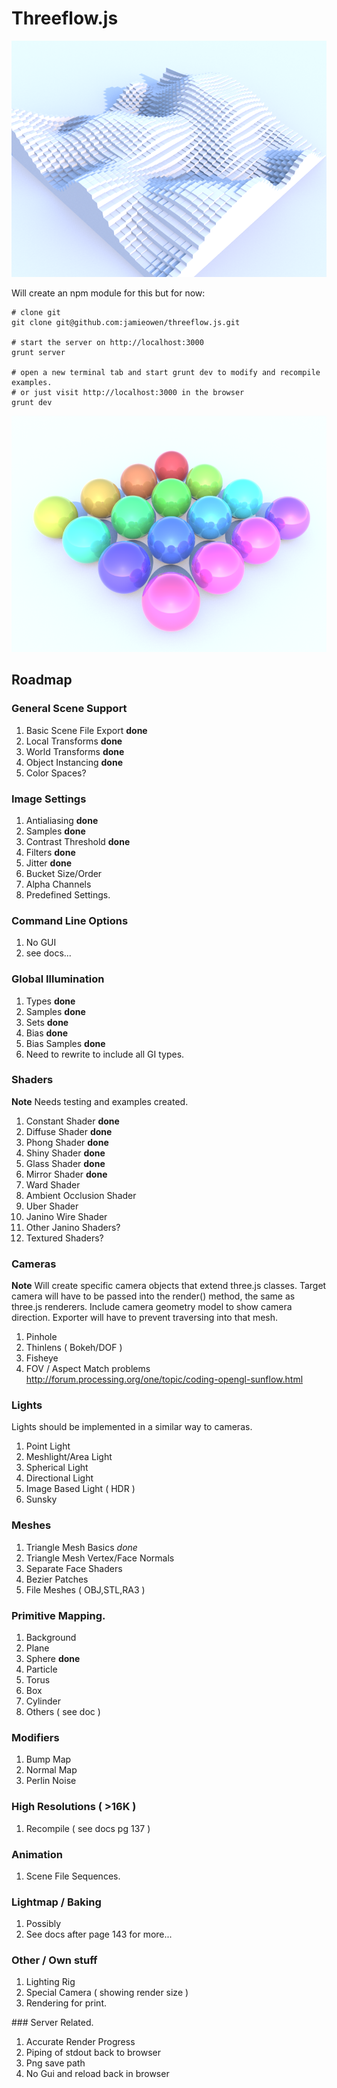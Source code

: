 
# Threeflow.js

![Geometry Cubes](examples/renders/geometry_cubes.png)

Will create an npm module for this but for now:
```shell
# clone git
git clone git@github.com:jamieowen/threeflow.js.git

# start the server on http://localhost:3000
grunt server

# open a new terminal tab and start grunt dev to modify and recompile examples.
# or just visit http://localhost:3000 in the browser
grunt dev
```

![Geometry Cubes](examples/renders/materials_shiny.png)

Roadmap
-------

### General Scene Support

1. Basic Scene File Export **done**
2. Local Transforms **done**
3. World Transforms **done**
4. Object Instancing **done**
6. Color Spaces?

### Image Settings

1. Antialiasing **done**
2. Samples **done**
3. Contrast Threshold **done**
4. Filters **done**
5. Jitter **done**
6. Bucket Size/Order
7. Alpha Channels
8. Predefined Settings.

### Command Line Options
1. No GUI
2. see docs...


### Global Illumination
1. Types **done**
2. Samples **done**
3. Sets **done**
4. Bias **done**
5. Bias Samples **done**
6. Need to rewrite to include all GI types.

### Shaders

**Note** Needs testing and examples created.

1. Constant Shader **done**
2. Diffuse Shader **done**
3. Phong Shader **done**
4. Shiny Shader **done**
5. Glass Shader **done**
6. Mirror Shader **done**
7. Ward Shader
8. Ambient Occlusion Shader
9. Uber Shader
10. Janino Wire Shader
11. Other Janino Shaders?
11. Textured Shaders?

### Cameras

**Note**
Will create specific camera objects that extend three.js classes.
Target camera will have to be passed into the render() method, the same as three.js renderers.
Include camera geometry model to show camera direction.
Exporter will have to prevent traversing into that mesh.

1. Pinhole
2. Thinlens ( Bokeh/DOF )
3. Fisheye
4. FOV / Aspect Match problems http://forum.processing.org/one/topic/coding-opengl-sunflow.html

### Lights

Lights should be implemented in a similar way to cameras.

1. Point Light
2. Meshlight/Area Light
3. Spherical Light
4. Directional Light
5. Image Based Light ( HDR )
6. Sunsky

### Meshes
1. Triangle Mesh Basics *done*
2. Triangle Mesh Vertex/Face Normals
3. Separate Face Shaders
4. Bezier Patches
5. File Meshes ( OBJ,STL,RA3 )

### Primitive Mapping.
1. Background
2. Plane
3. Sphere **done**
4. Particle
5. Torus
6. Box
7. Cylinder
8. Others ( see doc )

### Modifiers
1. Bump Map
2. Normal Map
3. Perlin Noise

### High Resolutions ( >16K )
1. Recompile ( see docs pg 137 )

### Animation
1. Scene File Sequences.

### Lightmap / Baking
1. Possibly
2. See docs after page 143 for more...

### Other / Own stuff
1. Lighting Rig
2. Special Camera ( showing render size )
3. Rendering for print.

### Server Related.
1. Accurate Render Progress
2. Piping of stdout back to browser
3. Png save path
4. No Gui and reload back in browser














